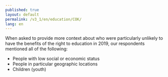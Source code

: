 ```yaml
---
published: true
layout: default
permalink: /v3_1/en/education/COK/
lang: en
---
```

When asked to provide more context about who were particularly unlikely to have the benefits of the right to education in 2019, our respondents mentioned all of the following: 
-	People with low social or economic status
-	People in particular geographic locations
-	Children (youth)
